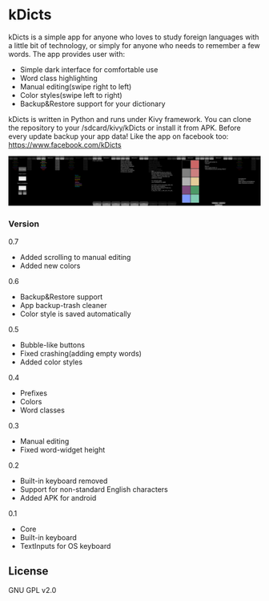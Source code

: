 # kDicts

kDicts is a simple app for anyone who loves to study foreign languages with a little bit of technology, or simply for anyone who needs to remember a few words. The app provides user with:

  - Simple dark interface for comfortable use
  - Word class highlighting
  - Manual editing(swipe right to left)
  - Color styles(swipe left to right)
  - Backup&Restore support for your dictionary

kDicts is written in Python and runs under Kivy framework.
You can clone the repository to your /sdcard/kivy/kDicts or install it from APK. Before every update backup your app data!
Like the app on facebook too: https://www.facebook.com/kDicts

![alt text](https://raw.githubusercontent.com/KeyWeeUsr/kDicts/master/scrs/v0.7.png)

### Version
0.7
- Added scrolling to manual editing
- Added new colors

0.6
- Backup&Restore support
- App backup-trash cleaner
- Color style is saved automatically

0.5
- Bubble-like buttons
- Fixed crashing(adding empty words)
- Added color styles

0.4
- Prefixes
- Colors
- Word classes

0.3
- Manual editing
- Fixed word-widget height

0.2
- Built-in keyboard removed
- Support for non-standard English characters
- Added APK for android

0.1
- Core
- Built-in keyboard
- TextInputs for OS keyboard

License
----

GNU GPL v2.0

